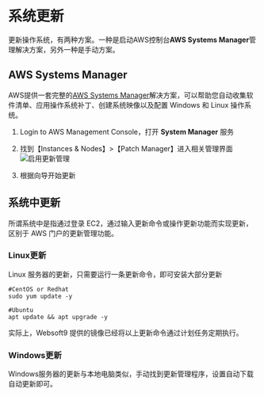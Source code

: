 # 系统更新

更新操作系统，有两种方案。一种是启动AWS控制台**AWS Systems Manager**管理解决方案，另外一种是手动方案。

## AWS Systems Manager

AWS提供一套完整的[AWS Systems Manager](https://docs.aws.amazon.com/systems-manager/latest/userguide/)解决方案，可以帮助您自动收集软件清单、应用操作系统补丁、创建系统映像以及配置 Windows 和 Linux 操作系统。

1. Login to AWS Management Console，打开 **System Manager** 服务

2. 找到【Instances & Nodes】>【Patch Manager】进入相关管理界面
![启用更新管理](http://libs-websoft9-com.oss-cn-qingdao.aliyuncs.com/Websoft9/DocsPicture/en/aws/aws-sysmupdate-websoft9.png)

3. 根据向导开始更新


## 系统中更新

所谓系统中是指通过登录 EC2，通过输入更新命令或操作更新功能而实现更新，区别于 AWS 门户的更新管理功能。

### Linux更新

Linux 服务器的更新，只需要运行一条更新命令，即可安装大部分更新

```shell
#CentOS or Redhat
sudo yum update -y

#Ubuntu
apt update && apt upgrade -y
```

实际上，Websoft9 提供的镜像已经将以上更新命令通过计划任务定期执行。

### Windows更新

Windows服务器的更新与本地电脑类似，手动找到更新管理程序，设置自动下载自动更新即可。